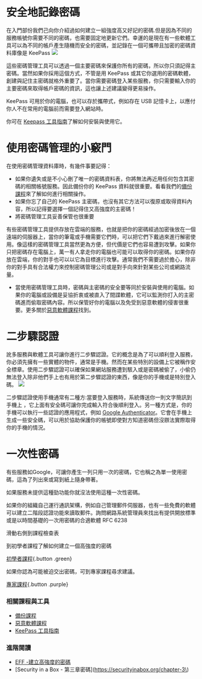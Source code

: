 安全地記錄密碼
===========

在入門部份我們己向你介紹過如何建立一組強度高又好記的密碼.但是因為不同的服務帳號你需要不同的密碼，也需要固定地更新它們。幸運的是現在有一些軟體工具可以為不同的帳戶產生隨機而安全的密碼，並記錄在一個可攜帶且加密的密碼資料庫像是 KeePass
![](password_adv1.png)

這些密碼管理工具可以透過一個主要密碼來保護你所有的密碼，所以你只須記得主密碼。當然如果你採用這個方式，不管是用 KeePass 或其它你選用的密碼軟體，創建與記住主密碼就格外重要了。當你需要密碼登入某些服務，你只需要輸入你的主要密碼來取得帳戶密碼的資訊，這也讓上述建議變得更易操作。

KeePass 可用於你的電腦，也可以存於攜帶式，例如存在 USB 記憶卡上，以應付你人不在常用的電腦前而需要登入網站時。

你可在 [Keepass 工具指南](umbrella://lesson/keepassx)了解如何安裝與使用它。

使用密碼管理的小竅門
================

在使用密碼管理資料庫時，有幾件事要記得：
- 如果你遺失或是不小心刪了唯一的密碼資料表，你將無法再近用任何包含其密碼的相關帳號服務。因此備份你的 KeePass 資料就很重要。看看我們的[備份課程](umbrella://lesson/backing-up)來了解如何進行相關操作。
- 如果你忘了自己的 KeePass 主密碼，也沒有其它方法可以復原或取得資料內容，所以記得要選擇一個記得住又高強度的主密碼！
- 將密碼管理工具妥善保管也很重要

有些密碼管理工具提供存放在雲端的服務，也就是把你的密碼經過加密後放在一個遠端的伺服器上，當你的筆電或手機需要它們時，可以把它們下戴過來進行解密使用。像這樣的密碼管理工具當然更為方便，但代價是它們也容易遭到攻擊。如果你只把密碼存在電腦上，萬一有人拿走你的電腦也可能可以取得你的密碼。如果你存放在雲端，你的對手也可以以它為目標進行攻擊。通常我們不需要過於擔心，除非你的對手具有合法權力來控制密碼管理公司或是對手向來針對某些公司或網路流量。
- 當使用密碼管理工具時，密碼與主密碼的安全要等同於安裝與使用的電腦。如果你的電腦或設備是妥協折衷或被直入了間諜軟體，它可以監測你打入的主密碼進而偷取密碼內容。所以保管好你的電腦以及免受到惡意軟體的侵害很重要。更多關於[惡意軟體課程](umbrella://lesson/malware)找到。

二步驟認證
===========

訛多服務與軟體工具可讓你進行二步驟認證。它的概念是為了可以順利登入服務，你必須先擁有一些實體的物件，通常是手機。然而在某些特別的設備上它被稱作安全標章。使用二步驟認證可以確保如果網站服務遭到駭入或是密碼被偷了，小偷仍無法登入除非他們手上也有用於第二步驟認證的東西，像是你的手機或是特別登入碼。
![](password_adv2.png)

二步驟認證使用手機通常有二種方:當要登入服務時，系統傳送你一則文字簡訊到手機上 ，它上面有安全碼可讓你完成輸入符合後順利登入。另一種方式是，你的手機可以執行一些認證的應用程式，例如 [Google Authenticator](https://play.google.com/store/apps/details?id=com.google.android.apps.authenticator2)。它會在手機上生成一些安全碼，可以用於協助保護你的帳號即使對方知道密碼但沒辧法實際取得你的手機的情況。

一次性密碼
=============

有些服務如Google，可讓你產生一列只用一次的密碼，它也稱之為單一使用密碼，這為了列出來或寫到紙上隨身帶著。

如果服務未提供這種勁功能你就沒法使用這種一次性密碼。

如果你的組織自己運行通訊架構，例如自己管理郵件伺服器，也有一些免費的軟體可以建立二階段認證功能來讀取郵件。詢問網路系統管理員來找出有提供開放標準或是以時間基礎的一次用密碼的合適軟體 RFC 6238

滑動右側到課程檢查表

到初學者課程了解如何建立一個高強度的密碼

[初學者課程](umbrella://lesson/passwords/0){.button .green}

如果你認為可能被迫交出密碼，可到專家課程尋求建議。

[專家課程](umbrella://lesson/passwords/2){.button .purple}

### 相關課程與工具

- [備份課程](umbrella://lesson/backing-up)
- [惡意軟體課程](umbrella://lesson/malware)
- [KeePass 工具指南](umbrella://tool/KeePass)

### 進階閱讀

- [EFF -建立高強度的密碼](https://ssd.eff.org/en/module/creating-strong-passwords)
- [Security in a Box - 第三章密碼](https://securityinabox.org/chapter-3\)
